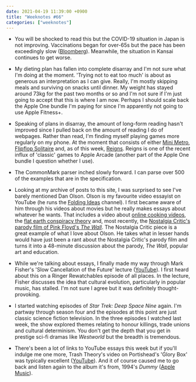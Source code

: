 ```yaml
---
date: 2021-04-19 11:39:00 +0900
title: "Weeknotes #66"
categories: ["weeknotes"]
---
```


- You will be shocked to read this but the COVID-19 situation in Japan is not improving. Vaccinations began for over-65s but the pace has been exceedingly slow ([Bloomberg](https://www.bloomberg.com/news/articles/2021-04-11/japan-s-slow-vaccine-rollout-pushes-back-recovery-time-frame)). Meanwhile, the situation in Kansai continues to get worse.

- My dieting plan has fallen into complete disarray and I'm not sure what I'm doing at the moment. 'Trying not to eat too much' is about as generous an interpretation as I can give. Really, I'm mostly skipping meals and surviving on snacks until dinner. My weight has stayed around 73kg for the past two months or so and I'm not sure if I'm just going to accept that this is where I am now. Perhaps I should scale back the Apple One bundle I'm paying for since I'm apparently not going to use Apple Fitness+.

- Speaking of plans in disarray, the amount of long-form reading hasn't improved since I pulled back on the amount of reading I do of webpages. Rather than read, I'm finding myself playing games more regularly on my phone. At the moment that consists of either [Mini Metro](https://dinopoloclub.com/games/mini-metro/), [Flipflop Solitaire](http://www.flipflopsolitaire.com) and, as of this week, [Reigns](https://reignsgame.com/reigns/). Reigns is one of the recent influx of 'classic' games to Apple Arcade (another part of the Apple One bundle I question whether I use).

- The CommonMark parser inched slowly forward. I can parse over 500 of the examples that are in the specification.

- Looking at my archive of posts to this site, I was surprised to see I've barely mentioned Dan Olson. Olson is my favourite video essayist on YouTube (he runs the [Folding Ideas](https://www.youtube.com/channel/UCyNtlmLB73-7gtlBz00XOQQ) channel). I first became aware of him through his videos about movies but he really makes essays about whatever he wants. That includes a video about [online cooking videos](https://www.youtube.com/watch?v=4EXVrzOACv4), the [flat earth conspiracy theory](https://www.youtube.com/watch?v=JTfhYyTuT44) and, most recently, the [Nostalgia Critic's parody film of Pink Floyd's _The Wall_](https://www.youtube.com/watch?v=rokAtlFGa7Y). The Nostalgia Critic piece is a great example of what I love about Olson. He takes what in lesser hands would have just been a rant about the Nostalgia Critic's parody film and turns it into a 48-minute discussion about the parody, _The Wall_, popular art and education.

- While we're talking about essays, I finally made my way through Mark Fisher's 'Slow Cancellation of the Future' lecture ([YouTube](https://www.youtube.com/watch?v=aCgkLICTskQ)). I first heard about this on a Ringer Rewatchables episode of all places. In the lecture, Fisher discusses the idea that cultural evolution, particularly in popular music, has stalled. I'm not sure I agree but it was definitely thought-provoking.

- I started watching episodes of _Star Trek: Deep Space Nine_ again. I'm partway through season four and the episodes at this point are just classic science fiction television. In the three episodes I watched last week, the show explored themes relating to honour killings, trade unions and cultural determinism. You don't get the depth that you get in prestige sci-fi dramas like _Westworld_ but the breadth is tremendous.

- There's been a lot of links to YouTube essays this week but if you'll indulge me one more, Trash Theory's video on Portishead's 'Glory Box' was typically excellent ([YouTube](https://www.youtube.com/watch?v=yJ3PkIiwTGU)). And it of course caused me to go back and listen again to the album it's from, 1994's _Dummy_ ([Apple Music](https://music.apple.com/us/album/dummy/1440653096)).
